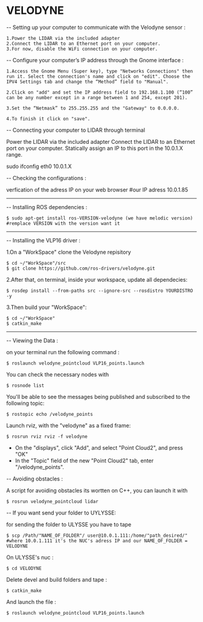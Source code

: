 # VELODYNE

-- Setting up your computer to communicate with the Velodyne sensor :

    1.Power the LIDAR via the included adapter
    2.Connect the LIDAR to an Ethernet port on your computer.
    3.For now, disable the WiFi connection on your computer.

-- Configure your computer’s IP address through the Gnome interface :

    1.Access the Gnome Menu (Super key), type "Networks Connections" then run it. Select the connection's name and click on "edit". Choose the IPV4 Settings tab and change the “Method” field to "Manual".

    2.Click on "add" and set the IP address field to 192.168.1.100 (“100” can be any number except in a range between 1 and 254, except 201).

    3.Set the “Netmask” to 255.255.255 and the "Gateway" to 0.0.0.0.
  
    4.To finish it click on "save". 

-- Connecting your computer to LIDAR through terminal

Power the LIDAR via the included adapter Connect the LIDAR to an Ethernet port on your computer. Statically assign an IP to this port in the 10.0.1.X range.

sudo ifconfig eth0  10.0.1.X


-- Checking the configurations :

 verfication of the adress IP on your web browser #our IP adress 10.0.1.85

--------------------------------------------------------------------------------------

-- Installing ROS dependencies :

    $ sudo apt-get install ros-VERSION-velodyne (we have melodic version) #remplace VERSION with the version want it

--------------------------------------------------------------------------------------

-- Installing the VLP16 driver :

1.On a "WorkSpace" clone the Velodyne repisitory 

    $ cd ~/"WorkSpace"/src
    $ git clone https://github.com/ros-drivers/velodyne.git

2.After that, on terminal, inside your workspace, update all dependecies:

    $ rosdep install --from-paths src --ignore-src --rosdistro YOURDISTRO -y 

3.Then build your "WorkSpace":

    $ cd ~/"WorkSpace"
    $ catkin_make

--------------------------------------------------------------------------------------

-- Viewing the Data : 

on your terminal run the following command :

    $ roslaunch velodyne_pointcloud VLP16_points.launch

You can check the necessary nodes with 

    $ rosnode list

You'll be able to see the messages being published and subscribed to the following topic: 

    $ rostopic echo /velodyne_points

Launch rviz, with the "velodyne" as a fixed frame: 

    $ rosrun rviz rviz -f velodyne

* On the "displays", click "Add", and select "Point Cloud2", and press "OK"
* In the "Topic" field of the new "Point Cloud2" tab, enter "/velodyne_points".
    

-- Avoiding obstacles : 

A script for avoiding obstacles its wortten on C++, you can launch it with 

    $ rosrun velodyne_pointcloud lidar

-- If you want send your folder to UYLYSSE:

for sending the folder to ULYSSE you have to tape

    $ scp /Path/"NAME_OF_FOLDER"/ user@10.0.1.111:/home/"path_desired/" #where 10.0.1.111 it's the NUC's adress IP and our NAME_OF_FOLDER = VELODYNE

On ULYSSE's nuc :
    
    $ cd VELODYNE    
   
Delete devel and build folders and tape :
    
    $ catkin_make
 
And launch the file :

    $ roslaunch velodyne_pointcloud VLP16_points.launch
    
    
    
    
